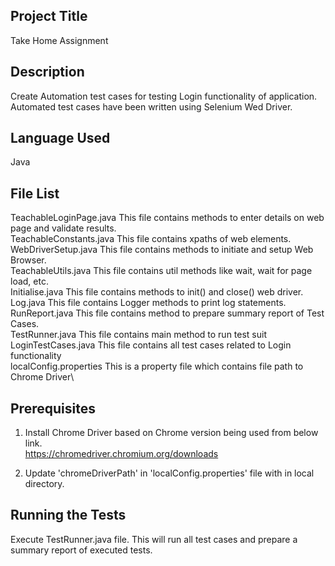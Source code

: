 Project Title
--------------
Take Home Assignment


Description
-----------
Create Automation test cases for testing Login functionality of application. Automated test cases have been written using Selenium Wed Driver.


Language Used
------------
Java


File List
---------
TeachableLoginPage.java		This file contains methods to enter details on web page and validate results.\
TeachableConstants.java		This file contains xpaths of web elements.\
WebDriverSetup.java			This file contains methods to initiate and setup Web Browser.\
TeachableUtils.java			This file contains util methods like wait, wait for page load, etc.\
Initialise.java				This file contains methods to init() and close() web driver.\
Log.java						This file contains Logger methods to print log statements.\
RunReport.java				This file contains method to prepare summary report of Test Cases.\
TestRunner.java				This file contains main method to run test suit\
LoginTestCases.java			This file contains all test cases related to Login functionality\
localConfig.properties		This is a property file which contains file path to Chrome Driver\


Prerequisites
------------
1. Install Chrome Driver based on Chrome version being used from below link.\
   https://chromedriver.chromium.org/downloads
   
2. Update 'chromeDriverPath' in 'localConfig.properties' file with <pathOfChromeDriver> in local directory. 


Running the Tests
-----------------
Execute TestRunner.java file. This will run all test cases and prepare a summary report of executed tests.
